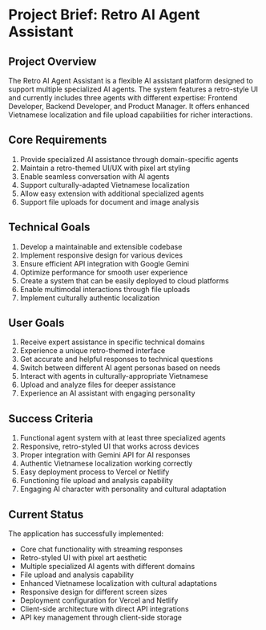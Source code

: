 # Project Brief: Retro AI Agent Assistant

## Project Overview

The Retro AI Agent Assistant is a flexible AI assistant platform designed to support multiple specialized AI agents. The system features a retro-style UI and currently includes three agents with different expertise: Frontend Developer, Backend Developer, and Product Manager. It offers enhanced Vietnamese localization and file upload capabilities for richer interactions.

## Core Requirements

1. Provide specialized AI assistance through domain-specific agents
2. Maintain a retro-themed UI/UX with pixel art styling
3. Enable seamless conversation with AI agents
4. Support culturally-adapted Vietnamese localization
5. Allow easy extension with additional specialized agents
6. Support file uploads for document and image analysis

## Technical Goals

1. Develop a maintainable and extensible codebase
2. Implement responsive design for various devices
3. Ensure efficient API integration with Google Gemini
4. Optimize performance for smooth user experience
5. Create a system that can be easily deployed to cloud platforms
6. Enable multimodal interactions through file uploads
7. Implement culturally authentic localization

## User Goals

1. Receive expert assistance in specific technical domains
2. Experience a unique retro-themed interface
3. Get accurate and helpful responses to technical questions
4. Switch between different AI agent personas based on needs
5. Interact with agents in culturally-appropriate Vietnamese
6. Upload and analyze files for deeper assistance
7. Experience an AI assistant with engaging personality

## Success Criteria

1. Functional agent system with at least three specialized agents
2. Responsive, retro-styled UI that works across devices
3. Proper integration with Gemini API for AI responses
4. Authentic Vietnamese localization working correctly
5. Easy deployment process to Vercel or Netlify
6. Functioning file upload and analysis capability
7. Engaging AI character with personality and cultural adaptation

## Current Status

The application has successfully implemented:

- Core chat functionality with streaming responses
- Retro-styled UI with pixel art aesthetic
- Multiple specialized AI agents with different domains
- File upload and analysis capability
- Enhanced Vietnamese localization with cultural adaptations
- Responsive design for different screen sizes
- Deployment configuration for Vercel and Netlify
- Client-side architecture with direct API integrations
- API key management through client-side storage
